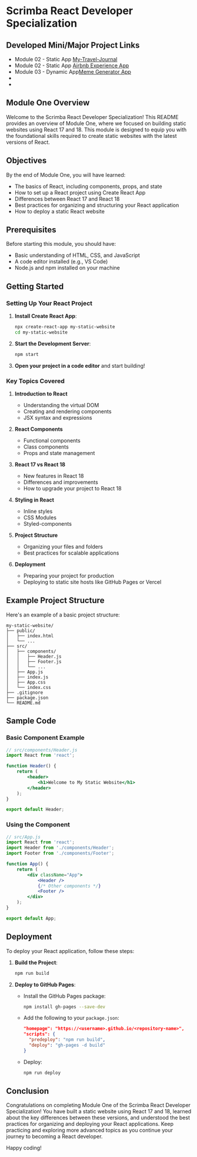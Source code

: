 # Scrimba React Developer Specialization


## Developed Mini/Major Project Links
-  Module 02 - Static App [My-Travel-Journal](https://667da8e33dc0c8430c59b86c--mtjp.netlify.app/)
- Module 02 - Static App [Airbnb Experience App](https://667e12933d9dce9f67cba556--airbnb-experience-app.netlify.app/)
- Module 03 - Dynamic App[Meme Generator App]()
- []()
- []()

## Module One Overview

Welcome to the Scrimba React Developer Specialization! This README provides an overview of Module One, where we focused on building static websites using React 17 and 18. This module is designed to equip you with the foundational skills required to create static websites with the latest versions of React.

## Objectives

By the end of Module One, you will have learned:

- The basics of React, including components, props, and state
- How to set up a React project using Create React App
- Differences between React 17 and React 18
- Best practices for organizing and structuring your React application
- How to deploy a static React website

## Prerequisites

Before starting this module, you should have:

- Basic understanding of HTML, CSS, and JavaScript
- A code editor installed (e.g., VS Code)
- Node.js and npm installed on your machine

## Getting Started

### Setting Up Your React Project

1. **Install Create React App**:
    ```sh
    npx create-react-app my-static-website
    cd my-static-website
    ```

2. **Start the Development Server**:
    ```sh
    npm start
    ```

3. **Open your project in a code editor** and start building!

### Key Topics Covered

1. **Introduction to React**
    - Understanding the virtual DOM
    - Creating and rendering components
    - JSX syntax and expressions

2. **React Components**
    - Functional components
    - Class components
    - Props and state management

3. **React 17 vs React 18**
    - New features in React 18
    - Differences and improvements
    - How to upgrade your project to React 18

4. **Styling in React**
    - Inline styles
    - CSS Modules
    - Styled-components

5. **Project Structure**
    - Organizing your files and folders
    - Best practices for scalable applications

6. **Deployment**
    - Preparing your project for production
    - Deploying to static site hosts like GitHub Pages or Vercel

## Example Project Structure

Here's an example of a basic project structure:

```
my-static-website/
├── public/
│   ├── index.html
│   └── ...
├── src/
│   ├── components/
│   │   ├── Header.js
│   │   ├── Footer.js
│   │   └── ...
│   ├── App.js
│   ├── index.js
│   ├── App.css
│   └── index.css
├── .gitignore
├── package.json
└── README.md
```

## Sample Code

### Basic Component Example

```jsx
// src/components/Header.js
import React from 'react';

function Header() {
    return (
        <header>
            <h1>Welcome to My Static Website</h1>
        </header>
    );
}

export default Header;
```

### Using the Component

```jsx
// src/App.js
import React from 'react';
import Header from './components/Header';
import Footer from './components/Footer';

function App() {
    return (
        <div className="App">
            <Header />
            {/* Other components */}
            <Footer />
        </div>
    );
}

export default App;
```

## Deployment

To deploy your React application, follow these steps:

1. **Build the Project**:
    ```sh
    npm run build
    ```

2. **Deploy to GitHub Pages**:
    - Install the GitHub Pages package:
      ```sh
      npm install gh-pages --save-dev
      ```
    - Add the following to your `package.json`:
      ```json
      "homepage": "https://<username>.github.io/<repository-name>",
      "scripts": {
        "predeploy": "npm run build",
        "deploy": "gh-pages -d build"
      }
      ```
    - Deploy:
      ```sh
      npm run deploy
      ```

## Conclusion

Congratulations on completing Module One of the Scrimba React Developer Specialization! You have built a static website using React 17 and 18, learned about the key differences between these versions, and understood the best practices for organizing and deploying your React applications. Keep practicing and exploring more advanced topics as you continue your journey to becoming a React developer.

Happy coding!
